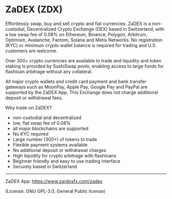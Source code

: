 # ZaDEX (ZDX)
Effortlessly swap, buy and sell crypto and fiat currencies.
ZaDEX is a non-custodial, Decentralized Crypto Exchange (DEX) based in Switzerland, with a low swap fee of 0.08% on Ethereum, Binance, Polygon, Arbitrum, Optimism, Avalanche, Fantom, Solana and Metis Networks. No registration (KYC) or minimum crypto wallet balance is required for trading and U.S. customers are welcome.

Over 300+ crypto currencies are available to trade and liquidity and token staking is provided by SushiSwap pools, enabling access to large funds for flashloan arbitrage without any collateral. 

All major crypto wallets and credit card payment and bank transfer gateways such as MoonPay, Apple Pay, Google Pay and PayPal are supported by the ZaDEX App. This Exchange does not charge additional deposit or withdrawal fees.

Why trade on ZaDEX?
- non-custodial and decentralized
- low, flat swap fee of 0.08%
- all major blockchains are supported
- No KYC required
- Large number (300+) of tokens to trade
- Flexible payment systems available
- No additional deposit or withdrawal charges
- High liquidity for crypto arbitrage with flashloans
- Beginner friendly and easy to use trading interface
- Securely based in Switzerland

____
ZaDEX App: https://www.zardosfx.com/zadex

(License: GNU GPL-3.0, General Public license)
